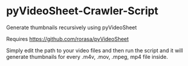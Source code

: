 # pyVideoSheet-Crawler-Script
Generate thumbnails recursively using pyVideoSheet

Requires https://github.com/rorasa/pyVideoSheet

Simply edit the path to your video files and then run the script and it will generate thumbnails for every .m4v, .mov, .mpeg, mp4 file inside.
